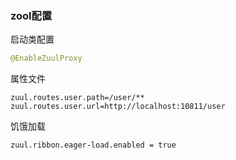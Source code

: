 ### zool配置

启动类配置

```java
@EnableZuulProxy
```

属性文件

```properties
zuul.routes.user.path=/user/**
zuul.routes.user.url=http://localhost:10811/user
```

饥饿加载

```properties
zuul.ribbon.eager-load.enabled = true
```

